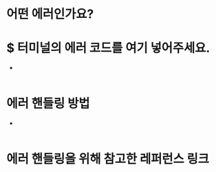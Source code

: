 # 어떤 에러인가요?




# $ 터미널의 에러 코드를 여기 넣어주세요.
- 
```

```

# 에러 핸들링 방법
- 
```

```

# 에러 핸들링을 위해 참고한 레퍼런스 링크

